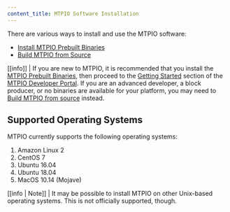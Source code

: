 ```yaml
---
content_title: MTPIO Software Installation
---
```


There are various ways to install and use the MTPIO software:

* [Install MTPIO Prebuilt Binaries](00_install-prebuilt-binaries.md)
* [Build MTPIO from Source](01_build-from-source/index.md)

[[info]]
| If you are new to MTPIO, it is recommended that you install the [MTPIO Prebuilt Binaries](00_install-prebuilt-binaries.md), then proceed to the [Getting Started](https://developers.mtp.io/mtpio-home/docs/) section of the [MTPIO Developer Portal](https://developers.mtp.io/). If you are an advanced developer, a block producer, or no binaries are available for your platform, you may need to [Build MTPIO from source](01_build-from-source/index.md) instead.

## Supported Operating Systems

MTPIO currently supports the following operating systems:

1. Amazon Linux 2
2. CentOS 7
3. Ubuntu 16.04
4. Ubuntu 18.04
5. MacOS 10.14 (Mojave)

[[info | Note]]
| It may be possible to install MTPIO on other Unix-based operating systems. This is not officially supported, though.
